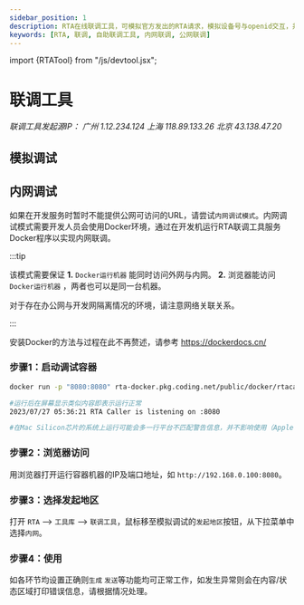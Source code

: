 ```yaml
---
sidebar_position: 1
description: RTA在线联调工具，可模拟官方发出的RTA请求，模拟设备号与openid交互，并对测试DSP的回复检测格式正确性，分析耗时等。
keywords: [RTA, 联调, 自助联调工具, 内网联调, 公网联调]
---
```


import {RTATool} from "/js/devtool.jsx";

# 联调工具

*联调工具发起源IP： 广州 1.12.234.124 上海 118.89.133.26 北京 43.138.47.20*

## 模拟调试
<RTATool />

## 内网调试

如果在开发服务时暂时不能提供公网可访问的URL，请尝试`内网调试模式`。内网调试模式需要开发人员会使用Docker环境，通过在开发机运行RTA联调工具服务Docker程序以实现内网联调。

:::tip

该模式需要保证 **1.** `Docker运行机器` 能同时访问外网与内网。 **2.** 浏览器能访问 `Docker运行机器` ，两者也可以是同一台机器。 

对于存在办公网与开发网隔离情况的环境，请注意网络关联关系。

:::

安装Docker的方法与过程在此不再赘述，请参考 https://dockerdocs.cn/

### 步骤1：启动调试容器
```sh title="在容器宿主机的命令行运行"
docker run -p "8080:8080" rta-docker.pkg.coding.net/public/docker/rtacaller:latest

#运行后在屏幕显示类似内容即表示运行正常
2023/07/27 05:36:21 RTA Caller is listening on :8080

#在Mac Silicon芯片的系统上运行可能会多一行平台不匹配警告信息，并不影响使用（Apple Rosseta会自动转译）
```

### 步骤2：浏览器访问
用浏览器打开运行容器机器的IP及端口地址，如 `http://192.168.0.100:8080`。

### 步骤3：选择发起地区
打开 `RTA` --> `工具库` --> `联调工具`，鼠标移至模拟调试的`发起地区`按钮，从下拉菜单中选择`内网`。

### 步骤4：使用
如各环节均设置正确则`生成` `发送`等功能均可正常工作，如发生异常则会在内容/状态区域打印错误信息，请根据情况处理。